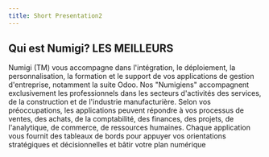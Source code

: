```yaml
---
title: Short Presentation2
---
```


## Qui est Numigi? LES MEILLEURS

Numigi (TM) vous accompagne dans l'intégration, le déploiement, la personnalisation, la formation et le support de vos applications de gestion d'entreprise, notamment la suite Odoo. Nos "Numigiens" accompagnent exclusivement les professionnels dans les secteurs d'activités des services, de la construction et de l'industrie manufacturière. Selon vos préoccupations, les applications peuvent répondre à vos processus de ventes, des achats, de la comptabilité, des finances, des projets, de l'analytique, de commerce, de ressources humaines. Chaque application vous fournit des tableaux de bords pour appuyer vos orientations stratégiques et décisionnelles et bâtir votre plan numérique
